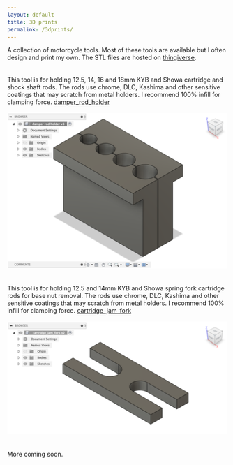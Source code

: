 ```yaml
---
layout: default
title: 3D prints
permalink: /3dprints/
---
```


A collection of motorcycle tools. Most of these tools are available but I often design and print my own. The STL files are hosted on [thingiverse](https://www.thingiverse.com/).
<br>
<br>
<br>
This tool is for holding 12.5, 14, 16 and 18mm KYB and Showa cartridge and shock shaft rods. The rods use chrome, DLC, Kashima and other sensitive coatings that may scratch from metal holders. I recommend 100% infill for clamping force. [damper_rod_holder](https://www.thingiverse.com/thing:4579504/files)
<br>
<br>
![damper_rod_holder](/assets/damper_rod_holder.png)
<br>
<br>
<br>
This tool is for holding 12.5 and 14mm KYB and Showa spring fork cartridge rods for base nut removal. The rods use chrome, DLC, Kashima and other sensitive coatings that may scratch from metal holders. I recommend 100% infill for clamping force. [cartridge_jam_fork](https://www.thingiverse.com/thing:4628260)
<br>
<br>
![cartridge_jam_fork](/assets/cartridge_jam_fork.png)
<br>
<br>
<br>
More coming soon.